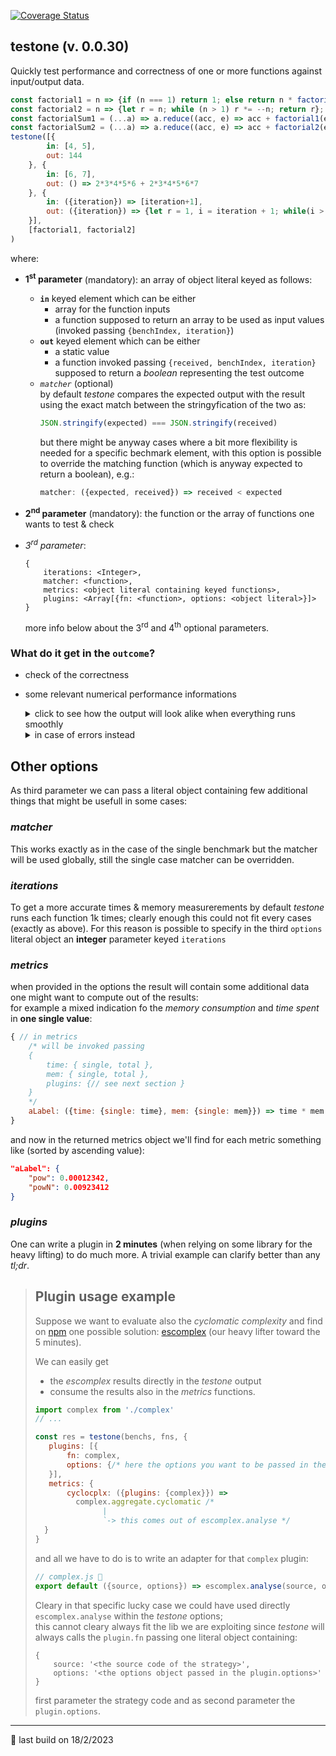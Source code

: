 [![Coverage Status](https://coveralls.io/repos/github/fedeghe/testone/badge.svg?branch=master)](https://coveralls.io/github/fedeghe/testone?branch=master)
## testone (v. 0.0.30)

Quickly test performance and correctness of one or more functions against input/output data.  

``` js  
const factorial1 = n => {if (n === 1) return 1; else return n * factorial1(n - 1)};
const factorial2 = n => {let r = n; while (n > 1) r *= --n; return r};
const factorialSum1 = (...a) => a.reduce((acc, e) => acc + factorial1(e), 0);
const factorialSum2 = (...a) => a.reduce((acc, e) => acc + factorial2(e), 0);
testone([{
        in: [4, 5],
        out: 144
    }, {
        in: [6, 7],
        out: () => 2*3*4*5*6 + 2*3*4*5*6*7
    }, {
        in: ({iteration}) => [iteration+1],
        out: ({iteration}) => {let r = 1, i = iteration + 1; while(i > 0)r *= i--; return r;}
    }],
    [factorial1, factorial2]
)
```
where:
- **1<sup>st</sup> parameter** (mandatory): an array of object literal keyed as follows:  
    - **`in`** keyed element which can be either
        - array for the function inputs 
        - a function supposed to return an array to be used as input values (invoked passing `{benchIndex, iteration}`)
    - **`out`** keyed element which can be either
        - a static value  
        - a function invoked passing `{received, benchIndex, iteration}` supposed to return a _boolean_ representing the test outcome
    - _`matcher`_ (optional)  
        by default _testone_ compares the expected output with the result using the exact match between the stringyfication of the two as:  
        ``` js
        JSON.stringify(expected) === JSON.stringify(received)
        ```   
        but there might be anyway cases where a bit more flexibility is needed for a specific bechmark element, with this option is possible to override the matching function (which is anyway expected to return a boolean), e.g.:
        ``` js
        matcher: ({expected, received}) => received < expected 
        ```  

- **2<sup>nd</sup> parameter** (mandatory): the function or the array of functions one wants to test & check
- _3<sup>rd</sup> parameter_:  
    ```
    {
        iterations: <Integer>,
        matcher: <function>,
        metrics: <object literal containing keyed functions>,
        plugins: <Array[{fn: <function>, options: <object literal>}]>
    }  
    ```
    more info below about the 3<sup>rd</sup> and 4<sup>th</sup> optional parameters.


### What do it get in the `outcome`?  
- check of the correctness
- some relevant numerical performance informations

    <details>
    <summary>click to see how the output will look alike when everything runs smoothly</summary>

    ``` js  
    {
        "times": {
            "pow": {
                "raw": {
                    "single": 0.000313,
                    "total": 313
                },
                "withLabel": {
                    "single": "313 ns",
                    "total": "313 ms"
                }
            },
            "powN": {
                "raw": {
                    "single": 0.000316,
                    "total": 316
                },
                "withLabel": {
                    "single": "316 ns",
                    "total": "316 ms"
                }
            }
        },
        "mem": {
            "pow": {
                "raw": {
                    "single": 0.122656,
                    "total": 122656
                },
                "withLabel": {
                    "single": "0.1227 B",
                    "total": "119.7813 KB"
                }
            },
            "powN": {
                "raw": {
                    "single": 0.117752,
                    "total": 117752
                },
                "withLabel": {
                    "single": "0.1178 B",
                    "total": "114.9922 KB"
                }
            }
        },
        "passing": true,
        "report": {
            "pow": true,
            "powN": true
        },
        "metrics": {
            "x": {
                "pow": 0.000038391328,
                "powN": 0.000037209632
            }
        }
    }
    ```
    </details>

    <details>
    <summary>in case of errors instead</summary>

    ``` js  
    {
        "times": {},
        "mem": {},
        "passing": false,
        "report": {
            "pow": [
                {
                    "passing": true,
                    "time": 103
                },
                {
                    "passing": false,
                    "time": 0,
                    "err": {
                        "ioIndex": 1,
                        "received": 64,
                        "expected": 65
                    }
                },
                {
                    "passing": true,
                    "time": 104
                }
            ],
            "powN": [
                {
                    "passing": true,
                    "time": 101
                },
                {
                    "passing": false,
                    "time": 0,
                    "err": {
                        "ioIndex": 1,
                        "received": 64,
                        "expected": 65
                    }
                },
                {
                    "passing": true,
                    "time": 95
                }
            ]
        },
        "metrics": {
            "x": {}
        }
    }
    ```
    </details>

## Other options  
As third parameter we can pass a literal object containing few additional things that might be usefull in some cases: 

### _**matcher**_  
This works exactly as in the case of the single benchmark but the matcher will be used globally, still the single case matcher can be overridden.
### _**iterations**_  
To get a more accurate times & memory measurerements by default _testone_ runs each function 1k times; clearly enough this could not fit every cases (exactly as above). 
For this reason is possible to specify in the third `options` literal object an **integer** parameter keyed `iterations`

### _**metrics**_  
when provided in the options the result will contain some additional data one might want to compute out of the results:  
for example a mixed indication fo the _memory consumption_ and _time spent_ in **one single value**:

``` js
{ // in metrics
    /* will be invoked passing 
    {
        time: { single, total },
        mem: { single, total },
        plugins: {// see next section }
    }
    */
    aLabel: ({time: {single: time}, mem: {single: mem}}) => time * mem
}
```
and now in the returned metrics object we'll find for each metric something like (sorted by ascending value):
``` json
"aLabel": {
    "pow": 0.00012342,
    "powN": 0.00923412
} 
```

### _**plugins**_  
One can write a plugin in **2 minutes** (when relying on some library for the heavy lifting) to do much more. A trivial example can clarify better than any _tl;dr_.


> ## Plugin usage example  
> 
> Suppose we want to evaluate also the _cyclomatic complexity_ and find  
> on [npm](http://npmjs.com) one possible solution: [escomplex](https://www.npmjs.com/package/escomplex) (our heavy lifter toward the 5 minutes).  
> 
> We can easily get 
> - the _escomplex_ results directly in the _testone_ output
> - consume the results also in the _metrics_ functions.  
>  ``` js
> import complex from './complex'
> // ...
> 
> const res = testone(benchs, fns, {
>     plugins: [{
>         fn: complex,
>         options: {/* here the options you want to be passed in the adapter*/}
>     }],
>     metrics: {
>         cyclocplx: ({plugins: {complex}}) =>
>           complex.aggregate.cyclomatic /*
>                 |
>                 `-> this comes out of escomplex.analyse */
>    }
> }
> ```
> and all we have to do is to write an adapter for that `complex` plugin:    
> ``` js
> // complex.js 🤣
> export default ({source, options}) => escomplex.analyse(source, options)
> ```  
>
> Cleary in that specific lucky case we could have used directly `escomplex.analyse` within the _testone_ options;  
> this cannot cleary always fit the lib we are exploiting since _testone_ will always calls the `plugin.fn` passing one literal object containing:  
> ```
> {
>     source: '<the source code of the strategy>',
>     options: '<the options object passed in the plugin.options>'
> }
> ```
> first parameter the strategy code and as second parameter the `plugin.options`.

---

🤟 last build on 18/2/2023  
